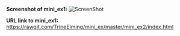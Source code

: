 **Screenshot of mini_ex1:**
![ScreenShot](https://github.com/TrineElming/mini_ex/blob/master/mini_ex1/mini_ex1.jpg?raw=true)



**URL link to mini_ex1:**
https://rawgit.com/TrineElming/mini_ex/master/mini_ex2/index.html
